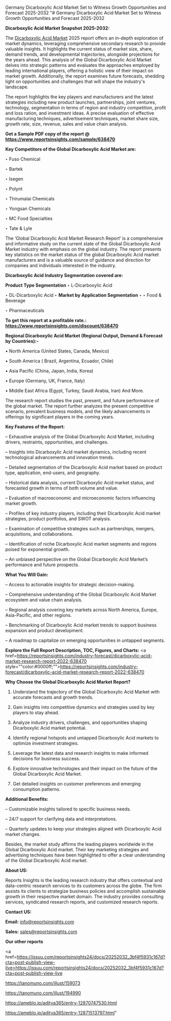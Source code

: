 Germany Dicarboxylic Acid Market Set to Witness Growth Opportunities and Forecast 2025-2032
"# Germany Dicarboxylic Acid Market Set to Witness Growth Opportunities and Forecast 2025-2032

<strong>Dicarboxylic Acid Market Snapshot 2025-2032:</strong>

The <a href=https://www.reportsinsights.com/sample/638470>Dicarboxylic Acid Market</a> 2025 report offers an in-depth exploration of market dynamics, leveraging comprehensive secondary research to provide valuable insights. It highlights the current status of market size, share, demand trends, and developmental trajectories, alongside projections for the years ahead. This analysis of the Global Dicarboxylic Acid Market delves into strategic patterns and evaluates the approaches employed by leading international players, offering a holistic view of their impact on market growth. Additionally, the report examines future forecasts, shedding light on opportunities and challenges that will shape the industry's landscape.

The report highlights the key players and manufacturers and the latest strategies including new product launches, partnerships, joint ventures, technology, segmentation in terms of region and industry competition, profit and loss ration, and investment ideas. A precise evaluation of effective manufacturing techniques, advertisement techniques, market share size, growth rate, size, revenue, sales and value chain analysis.

<strong>Get a Sample PDF copy of the report @ <a href=https://www.reportsinsights.com/sample/638470 style=color:#0000ff;>https://www.reportsinsights.com/sample/638470</a></strong>

<strong>Key Competitors of the Global Dicarboxylic Acid Market are:</strong>

‣ Fuso Chemical

‣ Bartek

‣ Isegen

‣ Polynt

‣ Thirumalai Chemicals

‣ Yongsan Chemicals

‣ MC Food Specialties

‣ Tate & Lyle

The ‘Global Dicarboxylic Acid Market Research Report’ is a comprehensive and informative study on the current state of the Global Dicarboxylic Acid Market industry with emphasis on the global industry. The report presents key statistics on the market status of the global Dicarboxylic Acid market manufacturers and is a valuable source of guidance and direction for companies and individuals interested in the industry.

<strong>Dicarboxylic Acid Industry Segmentation covered are:</strong>

<strong>Product Type Segmentation</strong>
‣
L-Dicarboxylic Acid

‣ DL-Dicarboxylic Acid
‣ 
<strong>Market by Application Segmentation</strong>
‣
‣  Food & Beverage

‣ Pharmaceuticals

<strong>To get this report at a profitable rate.: <a href=https://www.reportsinsights.com/discount/638470 style=color:#0000ff;>https://www.reportsinsights.com/discount/638470</a></strong>

<strong>Regional Dicarboxylic Acid Market (Regional Output, Demand &amp; Forecast by Countries):-</strong>

• North America (United States, Canada, Mexico)

• South America ( Brazil, Argentina, Ecuador, Chile)

• Asia Pacific (China, Japan, India, Korea)

• Europe (Germany, UK, France, Italy)

• Middle East Africa (Egypt, Turkey, Saudi Arabia, Iran) And More.

The research report studies the past, present, and future performance of the global market. The report further analyzes the present competitive scenario, prevalent business models, and the likely advancements in offerings by significant players in the coming years.

<strong>Key Features of the Report:</strong>

– Exhaustive analysis of the Global Dicarboxylic Acid Market, including drivers, restraints, opportunities, and challenges.

– Insights into Dicarboxylic Acid market dynamics, including recent technological advancements and innovation trends.

– Detailed segmentation of the Dicarboxylic Acid market based on product type, application, end-users, and geography.

– Historical data analysis, current Dicarboxylic Acid market status, and forecasted growth in terms of both volume and value.

– Evaluation of macroeconomic and microeconomic factors influencing market growth.

– Profiles of key industry players, including their Dicarboxylic Acid market strategies, product portfolios, and SWOT analysis.

– Examination of competitive strategies such as partnerships, mergers, acquisitions, and collaborations.

– Identification of niche Dicarboxylic Acid market segments and regions poised for exponential growth.

– An unbiased perspective on the Global Dicarboxylic Acid Market’s performance and future prospects.

<strong>What You Will Gain:</strong>

– Access to actionable insights for strategic decision-making.

– Comprehensive understanding of the Global Dicarboxylic Acid Market ecosystem and value chain analysis.

– Regional analysis covering key markets across North America, Europe, Asia-Pacific, and other regions.

– Benchmarking of Dicarboxylic Acid market trends to support business expansion and product development.

– A roadmap to capitalize on emerging opportunities in untapped segments.

<strong>Explore the Full Report Description, TOC, Figures, and Charts:</strong>
<a href=https://reportsinsights.com/industry-forecast/dicarboxylic-acid-market-research-report-2022-638470 style=""color:#0000ff;"">https://reportsinsights.com/industry-forecast/dicarboxylic-acid-market-research-report-2022-638470</a>

<strong>Why Choose the Global Dicarboxylic Acid Market Report?</strong>

1. Understand the trajectory of the Global Dicarboxylic Acid Market with accurate forecasts and growth trends.

2. Gain insights into competitive dynamics and strategies used by key players to stay ahead.

3. Analyze industry drivers, challenges, and opportunities shaping Dicarboxylic Acid market potential.

4. Identify regional hotspots and untapped Dicarboxylic Acid markets to optimize investment strategies.

5. Leverage the latest data and research insights to make informed decisions for business success.

6. Explore innovative technologies and their impact on the future of the Global Dicarboxylic Acid Market.

7. Get detailed insights on customer preferences and emerging consumption patterns.

<strong>Additional Benefits:</strong>

– Customizable insights tailored to specific business needs.

– 24/7 support for clarifying data and interpretations.

– Quarterly updates to keep your strategies aligned with Dicarboxylic Acid market changes.

Besides, the market study affirms the leading players worldwide in the Global Dicarboxylic Acid market. Their key marketing strategies and advertising techniques have been highlighted to offer a clear understanding of the Global Dicarboxylic Acid market.

<strong><strong>About US</strong>:</strong>

Reports Insights is the leading research industry that offers contextual and data-centric research services to its customers across the globe. The firm assists its clients to strategize business policies and accomplish sustainable growth in their respective market domain. The industry provides consulting services, syndicated research reports, and customized research reports.

<strong>Contact US:</strong>

<p class=><b>Email:</b> <a href=mailto:info@reportsinsights.com>info@reportsinsights.com</a></p>
<p class=><b>Sales:</b> <a href=mailto:sales@reportsinsights.com>sales@reportsinsights.com</a></p>

<strong>Our other reports</strong>

<a href=https://issuu.com/reportsinsights24/docs/20252032_3bf4f5931c167d?cta=post-publish-view-live>https://issuu.com/reportsinsights24/docs/20252032_3bf4f5931c167d?cta=post-publish-view-live</a>

<a href=https://tanomuno.com/illust/159073>https://tanomuno.com/illust/159073</a>

<a href=https://tanomuno.com/illust/194990>https://tanomuno.com/illust/194990</a>

<a href=https://ameblo.jp/aditya365/entry-12870747530.html>https://ameblo.jp/aditya365/entry-12870747530.html</a>

<a href=https://ameblo.jp/aditya365/entry-12871513797.html>https://ameblo.jp/aditya365/entry-12871513797.html</a>"
